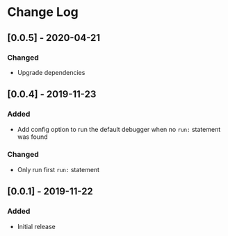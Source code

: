 # Change Log

## [0.0.5] - 2020-04-21

### Changed

- Upgrade dependencies

## [0.0.4] - 2019-11-23

### Added

- Add config option to run the default debugger when no `run:` statement was found

### Changed

- Only run first `run:` statement

## [0.0.1] - 2019-11-22

### Added

- Initial release
